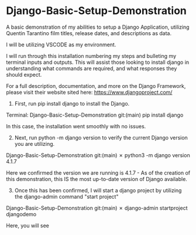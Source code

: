 # Django-Basic-Setup-Demonstration

A basic demonstration of my abilities to setup a Django Application, utilizing Quentin Tarantino film titles, release dates, and descriptions as data.

I will be utilizing VSCODE as my environment.

I will run through this installation numbering my steps and bulleting my terminal inputs and outputs. This will assist those looking to install django in understanding what commands are required, and what responses they should expect.

For a full description, documentation, and more on the Django Framework, please visit their website sited here:
https://www.djangoproject.com/

1. First, run pip install django to install the Django.

Terminal:
Django-Basic-Setup-Demonstration git:(main) pip install django

In this case, the installation went smoothly with no issues.

2. Next, run python -m django version to verify the current Django version you are utilizing.

Django-Basic-Setup-Demonstration git:(main) ✗ python3 -m django version
4.1.7

Here we confirmed the version we are running is 4.1.7 - As of the creation of this demonstration, this IS the most up-to-date version of Django available.

3. Once this has been confirmed, I will start a django project by utilizing the django-admin command "start project"

Django-Basic-Setup-Demonstration git:(main) ✗ django-admin startproject djangodemo

Here, you will see
